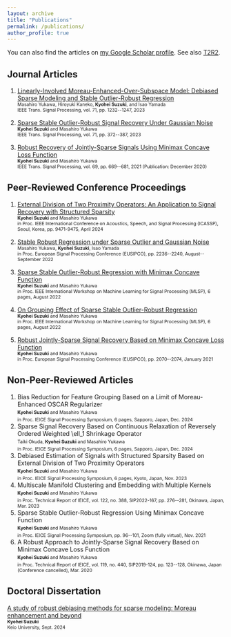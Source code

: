 ```yaml
---
layout: archive
title: "Publications"
permalink: /publications/
author_profile: true
---
```


<!-- {% if author.googlescholar %}
  You can also find my articles on <u><a href="{{author.googlescholar}}">my Google Scholar profile</a>.</u>
{% endif %} -->

<!-- {% include base_path %}

{% for post in site.publications reversed %}
  {% include archive-single.html %}
{% endfor %} -->

You can also find the articles on [my Google Scholar profile](https://scholar.google.com/citations?user=ziuCr6QAAAAJ&hl=en&oi=ao).
See also [T2R2](https://t2r2.star.titech.ac.jp/cgi-bin/researcherinfo.cgi?q_researcher_content_number=d04be36427861fe1fd3ad95415b5063b).


## Journal Articles
1. [Linearly-Involved Moreau-Enhanced-Over-Subspace Model: Debiased Sparse Modeling and Stable Outlier-Robust Regression](https://ieeexplore.ieee.org/document/10089559) <br>
    <span style="font-size:75%"> Masahiro Yukawa, Hiroyuki Kaneko, <b>Kyohei Suzuki</b>, and Isao Yamada</span> <br>
    <span style="font-size:75%">IEEE Trans. Signal Processing, vol. 71, pp. 1232--1247, 2023</span> <br>

1. [Sparse Stable Outlier-Robust Signal Recovery Under Gaussian Noise](https://ieeexplore.ieee.org/document/10041941) <br>
    <span style="font-size:75%"><b>Kyohei Suzuki</b> and Masahiro Yukawa</span> <br>
    <span style="font-size:75%">IEEE Trans. Signal Processing, vol. 71, pp. 372--387, 2023</span> <br>

1. [Robust Recovery of Jointly-Sparse Signals Using Minimax Concave Loss Function](https://ieeexplore.ieee.org/document/9296314) <br>
  <span style="font-size:75%"><b>Kyohei Suzuki</b> and Masahiro Yukawa</span> <br>
  <span style="font-size:75%">IEEE Trans. Signal Processing, vol. 69, pp. 669--681, 2021 (Publication: December 2020)</span> <br>

## Peer-Reviewed Conference Proceedings
1. [External Division of Two Proximity Operators: An Application to Signal Recovery with Structured Sparsity](https://ieeexplore.ieee.org/document/10446368) <br>
  <span style="font-size:75%"><b>Kyohei Suzuki</b> and Masahiro Yukawa</span> <br>
  <span style="font-size:75%">in Proc. IEEE International Conference on Acoustics, Speech, and Signal Processing (ICASSP), Seoul, Korea, pp. 9471-9475, April 2024</span> <br>

1. [Stable Robust Regression under Sparse Outlier and Gaussian Noise](https://ieeexplore.ieee.org/document/9909755) <br>
  <span style="font-size:75%">Masahiro Yukawa, <b>Kyohei Suzuki</b>, Isao Yamada </span> <br>
  <span style="font-size:75%">in Proc. European Signal Processing Conference (EUSIPCO), pp. 2236--2240, August--September 2022</span> <br>

1. [Sparse Stable Outlier-Robust Regression with Minimax Concave Function](https://ieeexplore.ieee.org/abstract/document/9943378) <br>
  <span style="font-size:75%"><b>Kyohei Suzuki</b> and Masahiro Yukawa</span> <br>
  <span style="font-size:75%">in Proc. IEEE International Workshop on Machine Learning for Signal Processing (MLSP), 6 pages, August 2022</span> <br>

1. [On Grouping Effect of Sparse Stable Outlier-Robust Regression](https://ieeexplore.ieee.org/abstract/document/9943515) <br>
  <span style="font-size:75%"><b>Kyohei Suzuki</b> and Masahiro Yukawa</span> <br>
  <span style="font-size:75%">in Proc. IEEE International Workshop on Machine Learning for Signal Processing (MLSP), 6 pages, August 2022</span> <br>


1. [Robust Jointly-Sparse Signal Recovery Based on Minimax Concave Loss Function](https://ieeexplore.ieee.org/document/9287635) <br>
  <span style="font-size:75%"><b>Kyohei Suzuki</b> and Masahiro Yukawa</span> <br>
  <span style="font-size:75%">in Proc. European Signal Processing Conference (EUSIPCO), pp. 2070--2074, January 2021</span> <br>

## Non-Peer-Reviewed Articles
1. Bias Reduction for Feature Grouping Based on a Limit of Moreau-Enhanced OSCAR Regularizer <br>
  <span style="font-size:75%"><b>Kyohei Suzuki</b> and Masahiro Yukawa</span> <br>
  <span style="font-size:75%">in Proc. IEICE Signal Processing Symposium, 6 pages, Sapporo, Japan, Dec. 2024</span> <br>
1. Sparse Signal Recovery Based on Continuous Relaxation of Reversely Ordered Weighted \ell_1 Shrinkage Operator  <br>
  <span style="font-size:75%">Taiki Okuda, <b>Kyohei Suzuki</b> and Masahiro Yukawa</span> <br>
  <span style="font-size:75%">in Proc. IEICE Signal Processing Symposium, 6 pages, Sapporo, Japan, Dec. 2024</span> <br>
1. Debiased Estimation of Signals with Structured Sparsity Based on External Division of Two Proximity Operators <br>
  <span style="font-size:75%"><b>Kyohei Suzuki</b> and Masahiro Yukawa</span> <br>
  <span style="font-size:75%">in Proc. IEICE Signal Processing Symposium, 6 pages, Kyoto, Japan, Nov. 2023</span> <br>
1. Multiscale Manifold Clustering and Embedding with Multiple Kernels <br>
  <span style="font-size:75%"><b>Kyohei Suzuki</b> and Masahiro Yukawa</span> <br>
  <span style="font-size:75%">in Proc. Technical Report of IEICE, vol. 122, no. 388, SIP2022-167, pp. 276--281, Okinawa, Japan, Mar. 2023</span> <br>
1. Sparse Stable Outlier-Robust Regression Using Minimax Concave Function <br>
  <span style="font-size:75%"><b>Kyohei Suzuki</b> and Masahiro Yukawa</span> <br>
  <span style="font-size:75%">in Proc. IEICE Signal Processing Symposium, pp. 96--101, Zoom (fully virtual), Nov. 2021</span> <br>
1. A Robust Approach to Jointly-Sparse Signal Recovery Based on Minimax Concave Loss Function <br>
  <span style="font-size:75%"><b>Kyohei Suzuki</b> and Masahiro Yukawa</span> <br>
  <span style="font-size:75%">in Proc. Technical Report of IEICE, vol. 119, no. 440, SIP2019-124, pp. 123--128, Okinawa, Japan (Conference cancelled), Mar. 2020</span> <br>


## Doctoral Dissertation
[A study of robust debiasing methods for sparse modeling: Moreau enhancement and beyond](https://koara.lib.keio.ac.jp/xoonips/modules/xoonips/detail.php?koara_id=KO50002002-20246283-0003&ml_lang=en) <br>
<span style="font-size:75%"><b>Kyohei Suzuki</b></span> <br>
<span style="font-size:75%">Keio University, Sept. 2024</span> <br>
